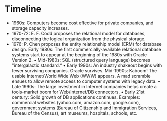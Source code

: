 # Timeline
 - 1960s: Computers become cost effective for private companies, and storage capacity increases.
- 1970-72: E. F. Codd proposes the relational model for databases, disconnecting the logical organization from
the physical storage.
- 1976: P. Chen proposes the entity relationship model (ERM) for database design.
Early 1980s: The first commercially-available relational
database systems start to appear at the beginning of
the 1980s with Oracle Version 2.
• Mid-1980s: SQL (structured query language) becomes
"intergalactic standard.“
• Early 1990s: An industry shakeout begins with fewer
surviving companies. Oracle survives.
Mid-1990s: Kaboom! The usable Internet/World Wide
Web (WWW) appears. A mad scramble ensues to allow
remote access to computer systems with legacy data.
• Late 1990s: The large investment in Internet companies
helps create a tools-market boom for Web/Internet/DB
connectors.
• Early 21st century: Solid growth of DB applications
continues. Examples: commercial websites (yahoo.com,
amazon.com, google.com), government systems (Bureau
of Citizenship and Immigration Services, Bureau of the
Census), art museums, hospitals, schools, etc.